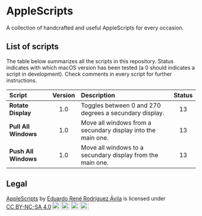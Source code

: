 # AppleScripts

A collection of handcrafted and useful AppleScripts for every occasion.


## List of scripts

The table below summarizes all the scripts in this repository. Status indicates with which macOS version has been tested (a 0 should indicates a script in development). Check comments in every script for further instructions.


| Script | Version | Description | Status | 
| :- | :-: | :- | :-: |
| **Rotate Display** | 1.0 | Toggles between 0 and 270 degrees a secundary display. | 13 |
| **Pull All Windows** | 1.0 | Move all windows from a secundary display into the main one.| 13 |
| **Push All Windows** | 1.0 | Move all windows to a secundary display from the main one.| 13 |


## Legal

<p xmlns:cc="http://creativecommons.org/ns#" xmlns:dct="http://purl.org/dc/terms/"><a property="dct:title" rel="cc:attributionURL" href="https://github.com/errodriguez/AppleScripts">AppleScripts</a> by <a rel="cc:attributionURL dct:creator" property="cc:attributionName" href="https://dredu.mx/"> Eduardo René Rodríguez Ávila</a> is licensed under <a href="http://creativecommons.org/licenses/by-nc-sa/4.0/?ref=chooser-v1" target="_blank" rel="license noopener noreferrer" style="display:inline-block;">CC BY-NC-SA 4.0<img style="height:22px!important;margin-left:3px;vertical-align:text-bottom;" src="https://mirrors.creativecommons.org/presskit/icons/cc.svg?ref=chooser-v1"><img style="height:22px!important;margin-left:3px;vertical-align:text-bottom;" src="https://mirrors.creativecommons.org/presskit/icons/by.svg?ref=chooser-v1"><img style="height:22px!important;margin-left:3px;vertical-align:text-bottom;" src="https://mirrors.creativecommons.org/presskit/icons/nc.svg?ref=chooser-v1"><img style="height:22px!important;margin-left:3px;vertical-align:text-bottom;" src="https://mirrors.creativecommons.org/presskit/icons/sa.svg?ref=chooser-v1"></a></p>
